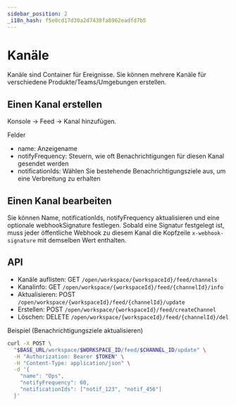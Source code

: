 ```yaml
---
sidebar_position: 2
_i18n_hash: f5e0cd17d30a2d7438fa8962eadfd7b5
---
```

# Kanäle

Kanäle sind Container für Ereignisse. Sie können mehrere Kanäle für verschiedene Produkte/Teams/Umgebungen erstellen.

## Einen Kanal erstellen

Konsole → Feed → Kanal hinzufügen.

Felder

- name: Anzeigename
- notifyFrequency: Steuern, wie oft Benachrichtigungen für diesen Kanal gesendet werden
- notificationIds: Wählen Sie bestehende Benachrichtigungsziele aus, um eine Verbreitung zu erhalten

## Einen Kanal bearbeiten

Sie können Name, notificationIds, notifyFrequency aktualisieren und eine optionale webhookSignature festlegen. Sobald eine Signatur festgelegt ist, muss jeder öffentliche Webhook zu diesem Kanal die Kopfzeile `x-webhook-signature` mit demselben Wert enthalten.

## API

- Kanäle auflisten: GET `/open/workspace/{workspaceId}/feed/channels`
- Kanalinfo: GET `/open/workspace/{workspaceId}/feed/{channelId}/info`
- Aktualisieren: POST `/open/workspace/{workspaceId}/feed/{channelId}/update`
- Erstellen: POST `/open/workspace/{workspaceId}/feed/createChannel`
- Löschen: DELETE `/open/workspace/{workspaceId}/feed/{channelId}/del`

Beispiel (Benachrichtigungsziele aktualisieren)

```bash
curl -X POST \
  "$BASE_URL/workspace/$WORKSPACE_ID/feed/$CHANNEL_ID/update" \
  -H "Authorization: Bearer $TOKEN" \
  -H "Content-Type: application/json" \
  -d '{
    "name": "Ops",
    "notifyFrequency": 60,
    "notificationIds": ["notif_123", "notif_456"]
  }'
```
